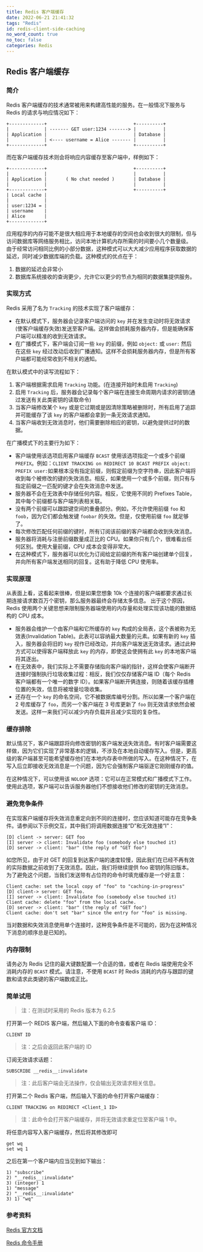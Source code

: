 ```yaml
---
title: Redis 客户端缓存
date: 2022-06-21 21:41:32
tags: "Redis"
id: redis-client-side-caching
no_word_count: true
no_toc: false
categories: Redis
---
```


## Redis 客户端缓存

### 简介

Redis 客户端缓存的技术通常被用来构建高性能的服务。在一般情况下服务与 Redis 的请求与响应情况如下：

```text
+-------------+                                +----------+
|             | ------- GET user:1234 -------> |          |
| Application |                                | Database |
|             | <---- username = Alice ------- |          |
+-------------+                                +----------+
```

而在客户端缓存技术则会将响应内容缓存至客户端中，样例如下：

```text
+-------------+                                +----------+
|             |                                |          |
| Application |       ( No chat needed )       | Database |
|             |                                |          |
+-------------+                                +----------+
| Local cache |
|             |
| user:1234 = |
| username    |
| Alice       |
+-------------+
```

应用程序的内存可能不是很大相应用于本地缓存的空间也会收到很大的限制，但与访问数据库等网络服务相比，访问本地计算机内存所需的时间要小几个数量级。
由于经常访问相同比例的小部分数据，这种模式可以大大减少应用程序获取数据的延迟，同时减少数据库端的负载。这种模式的优点在于：

1. 数据的延迟会非常小
2. 数据库系统接收的查询更少，允许它以更少的节点为相同的数据集提供服务。

### 实现方式

Redis 采用了名为 `Tracking` 的技术实现了客户端缓存：

- 在默认模式下，服务器会记录客户端访问的 `key` 并在发生变动时将无效请求(使客户端缓存失效)发送至客户端。这样做会损耗服务器内存，但是能确保客户端可以精准的收到无效请求。
- 在广播模式下，客户端会订阅一些 `key` 的前缀，例如 `object:` 或 `user:` 然后在这些 `key` 经过改动后收到广播通知。这样不会损耗服务器内存，但是所有客户端都可能经常收到不相关的通知。

在默认模式中的读写流程如下：

1. 客户端根据需求启用 `Tracking` 功能。(在连接开始时未启用 `Tracking`)
2. 启用 `Tracking` 后，服务器会记录每个客户端在连接生命周期内请求的密钥(通过发送有关此类密钥的读取命令)
3. 当客户端修改某个 `key` 或是它过期或是因清除策略被删除时，所有启用了追踪并可能缓存了该 `key` 的客户端都会拿到一条无效请求通知。
4. 当客户端收到无效消息时，他们需要删除相应的密钥，以避免提供过时的数据。

在广播模式下的主要行为如下：

- 客户端使用该选项启用客户端缓存 `BCAST` 使用该选项指定一个或多个前缀 `PREFIX`。例如：`CLIENT TRACKING on REDIRECT 10 BCAST PREFIX object: PREFIX user:`如果根本没有指定前缀，则假定前缀为空字符串，因此客户端将收到每个被修改的键的失效消息。相反，如果使用一个或多个前缀，则只有与指定前缀之一匹配的键才会在失效消息中发送。
- 服务器不会在无效表中存储任何内容。相反，它使用不同的 Prefixes Table，其中每个前缀都与客户端列表相关联。
- 没有两个前缀可以跟踪键空间的重叠部分。例如，不允许使用前缀 `foo` 和 `foob`，因为它们都会触发键 `foobar` 的失效。但是，仅使用前缀 `foo` 就足够了。
- 每次修改匹配任何前缀的键时，所有订阅该前缀的客户端都会收到失效消息。
- 服务器将消耗与注册前缀数量成正比的 CPU。如果你只有几个，很难看出任何区别。使用大量前缀，CPU 成本会变得非常大。
- 在这种模式下，服务器可以优化为订阅给定前缀的所有客户端创建单个回复，并向所有客户端发送相同的回复。这有助于降低 CPU 使用率。

### 实现原理

从表面上看，这看起来很棒，但是如果您想象 10k 个连接的客户端都要求通过长期连接请求数百万个密钥，那么服务器最终会存储太多信息。
出于这个原因，Redis 使用两个关键思想来限制服务器端使用的内存量和处理实现该功能的数据结构的 CPU 成本。

- 服务器会维护一个由客户端和它所缓存的 `key` 构成的全局表，这个表被称为无效表(Invalidation Table)。此表可以容纳最大数量的元素。如果有新的 `key` 插入，服务器会将旧的 `key` 视作已经改动，并向客户端发送无效请求。通过此种方式可以使得客户端释放此 `key` 的内存，即使这会使拥有此 `key` 的本地客户端将其逐出。
- 在无效表中，我们实际上不需要存储指向客户端的指针，这样会使客户端断开连接时强制执行垃圾收集过程：相反，我们仅仅存储客户端 ID（每个 Redis 客户端都有一个唯一的数字 ID）。如果客户端断开俩连接，则随着该缓存插槽位置的失效，信息将被增量垃圾收集。
- 还存在一个 `key` 的命名空间，它不被数据库编号分割。所以如果一个客户端在 2 号库缓存了 `foo`，而另一个客户端在 3 号库更新了 `foo` 则无效请求依然会被发送。这样一来我们可以减少内存负载并且减少实现的复杂性。

### 缓存排除

默认情况下，客户端跟踪将向修改密钥的客户端发送失效消息。有时客户端需要这样做，因为它们实现了非常基本的逻辑，不涉及在本地自动缓存写入。但是，更高级的客户端甚至可能希望缓存他们在本地内存表中所做的写入。在这种情况下，在写入后立即接收无效消息是一个问题，因为它会强制客户端驱逐它刚刚缓存的值。

在这种情况下，可以使用该 `NOLOOP` 选项：它可以在正常模式和广播模式下工作。使用此选项，客户端可以告诉服务器他们不想接收他们修改的密钥的无效消息。

### 避免竞争条件

在实现客户端缓存将失效消息重定向到不同的连接时，您应该知道可能存在竞争条件。请参阅以下示例交互，其中我们将调用数据连接“D”和无效连接“I”：

```text
[D] client -> server: GET foo
[I] server -> client: Invalidate foo (somebody else touched it)
[D] server -> client: "bar" (the reply of "GET foo")
```

如您所见，由于对 GET 的回复到达客户端的速度较慢，因此我们在已经不再有效的实际数据之前收到了无效消息。因此，我们将继续提供 foo 密钥的陈旧版本。为了避免这个问题，当我们发送带有占位符的命令时填充缓存是一个好主意：

```text
Client cache: set the local copy of "foo" to "caching-in-progress"
[D] client-> server: GET foo.
[I] server -> client: Invalidate foo (somebody else touched it)
Client cache: delete "foo" from the local cache.
[D] server -> client: "bar" (the reply of "GET foo")
Client cache: don't set "bar" since the entry for "foo" is missing.
```

当对数据和失效消息使用单个连接时，这种竞争条件是不可能的，因为在这种情况下消息的顺序总是已知的。

### 内存限制

请务必为 Redis 记住的最大键数配置一个合适的值，或者在 Redis 端使用完全不消耗内存的 `BCAST` 模式。请注意，不使用 `BCAST` 时 Redis 消耗的内存与跟踪的键数和请求此类键的客户端数成正比。

### 简单试用

> 注：在测试时采用的 Redis 版本为 6.2.5

打开第一个 REDIS 客户端，然后输入下面的命令查看客户端 ID：

```text
CLIENT ID
```

> 注：之后会返回此客户端的 ID

订阅无效请求话题：

```text
SUBSCRIBE __redis__:invalidate
```

> 注：此后客户端会无法操作，仅会输出无效请求相关信息。

打开第二个 Redis 客户端，然后输入下面的命令打开客户端缓存：

```text
CLIENT TRACKING on REDIRECT <Client_1 ID>
```

> 注：此命令会打开客户端缓存，并将无效请求重定位至客户端 1 中。

将任意内容写入客户端缓存，然后将其修改即可

```text
get wq
set wq 1
```

之后在第一个客户端内应当见到如下输出：

```text
1) "subscribe"
2) "__redis__:invalidate"
3) (integer) 1
1) "message"
2) "__redis__:invalidate"
3) 1) "wq"
```


### 参考资料

[Redis 官方文档](https://redis.io/docs/manual/client-side-caching/)

[Redis 命令手册](https://redis.io/commands/client-tracking/)